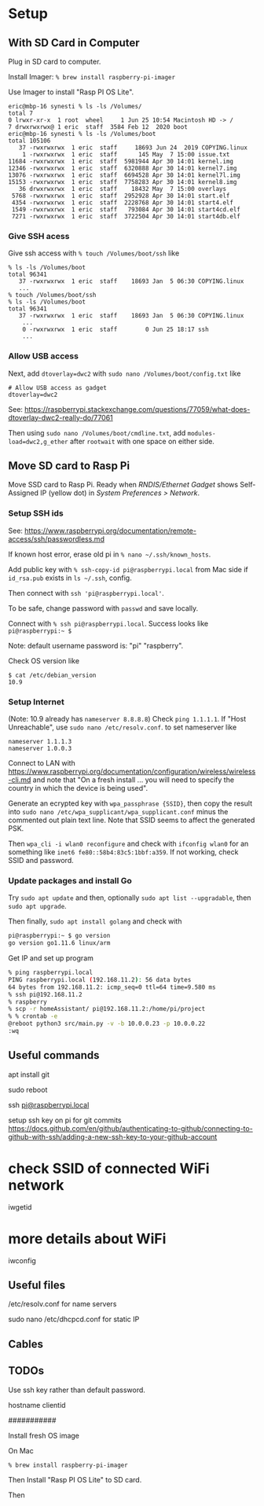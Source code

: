 # Setup

## With SD Card in Computer

Plug in SD card to computer.

Install Imager: `% brew install raspberry-pi-imager`

Use Imager to install "Rasp PI OS Lite".

```
eric@mbp-16 synesti % ls -ls /Volumes/
total 7
0 lrwxr-xr-x  1 root  wheel     1 Jun 25 10:54 Macintosh HD -> /
7 drwxrwxrwx@ 1 eric  staff  3584 Feb 12  2020 boot
eric@mbp-16 synesti % ls -ls /Volumes/boot
total 105106
   37 -rwxrwxrwx  1 eric  staff     18693 Jun 24  2019 COPYING.linux
    1 -rwxrwxrwx  1 eric  staff      145 May  7 15:00 issue.txt
11684 -rwxrwxrwx  1 eric  staff  5981944 Apr 30 14:01 kernel.img
12346 -rwxrwxrwx  1 eric  staff  6320888 Apr 30 14:01 kernel7.img
13076 -rwxrwxrwx  1 eric  staff  6694528 Apr 30 14:01 kernel7l.img
15153 -rwxrwxrwx  1 eric  staff  7758283 Apr 30 14:01 kernel8.img
   36 drwxrwxrwx  1 eric  staff    18432 May  7 15:00 overlays
 5768 -rwxrwxrwx  1 eric  staff  2952928 Apr 30 14:01 start.elf
 4354 -rwxrwxrwx  1 eric  staff  2228768 Apr 30 14:01 start4.elf
 1549 -rwxrwxrwx  1 eric  staff   793084 Apr 30 14:01 start4cd.elf
 7271 -rwxrwxrwx  1 eric  staff  3722504 Apr 30 14:01 start4db.elf
```

### Give SSH acess

Give ssh access with `% touch /Volumes/boot/ssh` like

```
% ls -ls /Volumes/boot
total 96341
   37 -rwxrwxrwx  1 eric  staff    18693 Jan  5 06:30 COPYING.linux
   ...
% touch /Volumes/boot/ssh
% ls -ls /Volumes/boot
total 96341
   37 -rwxrwxrwx  1 eric  staff    18693 Jan  5 06:30 COPYING.linux
    ...
    0 -rwxrwxrwx  1 eric  staff        0 Jun 25 18:17 ssh
    ...
```

### Allow USB access

Next, add `dtoverlay=dwc2` with `sudo nano /Volumes/boot/config.txt` like

```
# Allow USB access as gadget
dtoverlay=dwc2
```

See: https://raspberrypi.stackexchange.com/questions/77059/what-does-dtoverlay-dwc2-really-do/77061

Then using `sudo nano /Volumes/boot/cmdline.txt`, add `modules-load=dwc2,g_ether` after `rootwait` with one space on either side.

## Move SD card to Rasp Pi

Move SSD card to Rasp Pi. Ready when _RNDIS/Ethernet Gadget_ shows Self-Assigned IP (yellow dot) in _System Preferences > Network_.

### Setup SSH ids

See: https://www.raspberrypi.org/documentation/remote-access/ssh/passwordless.md

If known host error, erase old pi in `% nano ~/.ssh/known_hosts`.

Add public key with `% ssh-copy-id pi@raspberrypi.local` from Mac side if `id_rsa.pub` exists in `ls ~/.ssh`, config.

Then connect with `ssh 'pi@raspberrypi.local'`.

To be safe, change password with `passwd` and save locally.

Connect with `% ssh pi@raspberrypi.local`. Success looks like `pi@raspberrypi:~ $ `

Note: default username password is: "pi" "raspberry".

Check OS version like

```
$ cat /etc/debian_version
10.9
```

### Setup Internet

(Note: 10.9 already has `nameserver 8.8.8.8`)
Check `ping 1.1.1.1`. If "Host Unreachable", use `sudo nano /etc/resolv.conf`. to set nameserver like

```
nameserver 1.1.1.3
nameserver 1.0.0.3

```

Connect to LAN with https://www.raspberrypi.org/documentation/configuration/wireless/wireless-cli.md and note that "On a fresh install ... you will need to specify the country in which the device is being used".

Generate an ecrypted key with `wpa_passphrase {SSID}`, then copy the result into `sudo nano /etc/wpa_supplicant/wpa_supplicant.conf` minus the commented out plain text line. Note that SSID seems to affect the generated PSK.

Then `wpa_cli -i wlan0 reconfigure` and check with `ifconfig wlan0` for an something like `inet6 fe80::58b4:83c5:1bbf:a359`. If not working, check SSID and password.

### Update packages and install Go

Try `sudo apt update` and then, optionally `sudo apt list --upgradable`, then `sudo apt upgrade`.

Then finally, `sudo apt install golang` and check with

```sh
pi@raspberrypi:~ $ go version
go version go1.11.6 linux/arm
```

Get IP and set up program

```sh
% ping raspberrypi.local
PING raspberrypi.local (192.168.11.2): 56 data bytes
64 bytes from 192.168.11.2: icmp_seq=0 ttl=64 time=9.580 ms
% ssh pi@192.168.11.2
% raspberry
% scp -r homeAssistant/ pi@192.168.11.2:/home/pi/project
% % crontab -e
@reboot python3 src/main.py -v -b 10.0.0.23 -p 10.0.0.22
:wq
```

## Useful commands

apt install git

sudo reboot

ssh pi@raspberrypi.local

setup ssh key on pi for git commits
https://docs.github.com/en/github/authenticating-to-github/connecting-to-github-with-ssh/adding-a-new-ssh-key-to-your-github-account

# check SSID of connected WiFi network

iwgetid

# more details about WiFi

iwconfig

## Useful files

/etc/resolv.conf for name servers

sudo nano /etc/dhcpcd.conf for static IP

## Cables

## TODOs

Use ssh key rather than default password.

hostname
clientid

###########

Install fresh OS image

On Mac

`% brew install raspberry-pi-imager`

Then Install "Rasp PI OS Lite" to SD card.

Then
